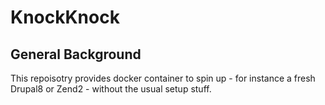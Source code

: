 # KnockKnock

## General Background

This repoisotry provides docker container to spin up - for instance a fresh Drupal8 or Zend2 - without the usual setup stuff.
